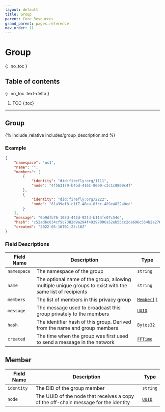 ```yaml
---
layout: default
title: Group
parent: Core Resources
grand_parent: pages.reference
nav_order: 11
---
```


# Group
{: .no_toc }

## Table of contents
{: .no_toc .text-delta }

1. TOC
{:toc}

---
## Group

{% include_relative includes/group_description.md %}

### Example

```json
{
    "namespace": "ns1",
    "name": "",
    "members": [
        {
            "identity": "did:firefly:org/1111",
            "node": "4f563179-b4bd-4161-86e0-c2c1c0869c4f"
        },
        {
            "identity": "did:firefly:org/2222",
            "node": "61a99af8-c1f7-48ea-8fcc-489e4822a0ed"
        }
    ],
    "message": "0b9dfb76-103d-443d-92fd-b114fe07c54d",
    "hash": "c52ad6c034cf5c7382d9a294f49297096a52eb55cc2da696c564b2a276633b95",
    "created": "2022-05-16T01:23:16Z"
}
```

### Field Descriptions

| Field Name | Description | Type |
|------------|-------------|------|
| `namespace` | The namespace of the group | `string` |
| `name` | The optional name of the group, allowing multiple unique groups to exist with the same list of recipients | `string` |
| `members` | The list of members in this privacy group | [`Member[]`](#member) |
| `message` | The message used to broadcast this group privately to the members | [`UUID`](simpletypes#uuid) |
| `hash` | The identifier hash of this group. Derived from the name and group members | `Bytes32` |
| `created` | The time when the group was first used to send a message in the network | [`FFTime`](simpletypes#fftime) |

## Member

| Field Name | Description | Type |
|------------|-------------|------|
| `identity` | The DID of the group member | `string` |
| `node` | The UUID of the node that receives a copy of the off-chain message for the identity | [`UUID`](simpletypes#uuid) |


